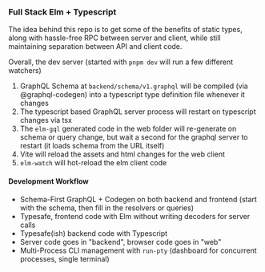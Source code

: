 ### Full Stack Elm + Typescript

The idea behind this repo is to get some of the benefits of static types,
along with hassle-free RPC between server and client, while still maintaining
separation between API and client code.

Overall, the dev server (started with `pnpm dev` will run a few different watchers)

1. GraphQL Schema at `backend/schema/v1.graphql` will be compiled (via @graphql-codegen) into a typescript type definition file whenever it changes
2. The typescript based GraphQL server process will restart on typescript changes via tsx
3. The `elm-gql` generated code in the web folder will re-generate on schema or query change, but wait a second for the graphql server to restart (it loads schema from the URL itself)
4. Vite will reload the assets and html changes for the web client
5. `elm-watch` will hot-reload the elm client code

#### Development Workflow

* Schema-First GraphQL + Codegen on both backend and frontend (start with the schema, then fill in the resolvers or queries)
* Typesafe, frontend code with Elm without writing decoders for server calls
* Typesafe(ish) backend code with Typescript
* Server code goes in "backend", browser code goes in "web"
* Multi-Process CLI management with `run-pty` (dashboard for concurrent processes, single terminal)